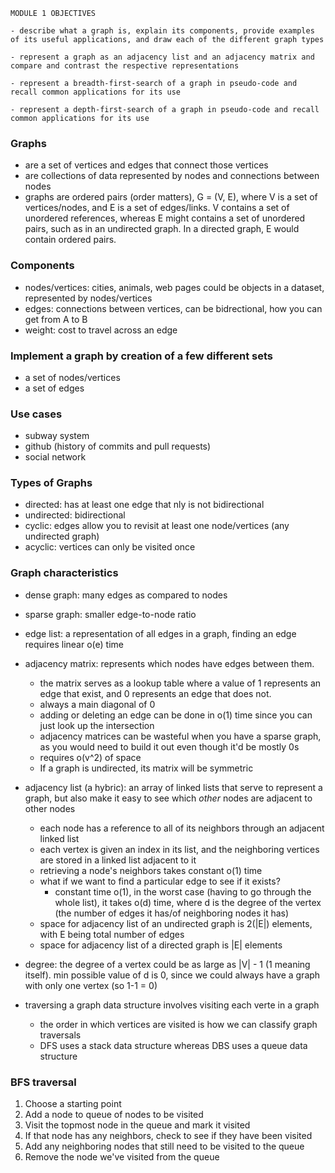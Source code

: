 
```
MODULE 1 OBJECTIVES

- describe what a graph is, explain its components, provide examples of its useful applications, and draw each of the different graph types

- represent a graph as an adjacency list and an adjacency matrix and compare and contrast the respective representations

- represent a breadth-first-search of a graph in pseudo-code and recall common applications for its use

- represent a depth-first-search of a graph in pseudo-code and recall common applications for its use
```


### Graphs
* are a set of vertices and edges that connect those vertices
* are collections of data represented by nodes and connections between nodes 
* graphs are ordered pairs (order matters), G = (V, E), where V is a set of vertices/nodes, and E is a set of edges/links. V contains a set of unordered references, whereas E might contains a set of unordered pairs, such as in an undirected graph. In a directed graph, E would contain ordered pairs.

### Components
- nodes/vertices: cities, animals, web pages could be objects in a dataset, represented by nodes/vertices
- edges: connections between vertices, can be bidrectional, how you can get from A to B
- weight: cost to travel across an edge

### Implement a graph by creation of a few different sets
- a set of nodes/vertices 
- a set of edges

### Use cases
- subway system
- github (history of commits and pull requests)
- social network

### Types of Graphs
- directed: has at least one edge that nly is not bidirectional
- undirected: bidirectional 
- cyclic: edges allow you to revisit at least one node/vertices (any undirected graph)
- acyclic: vertices can only be visited once

### Graph characteristics
* dense graph: many edges as compared to nodes
* sparse graph: smaller edge-to-node ratio
* edge list: a representation of all edges in a graph, finding an edge requires linear o(e) time
* adjacency matrix: represents which nodes have edges between them. 
    - the matrix serves as a lookup table where a value of 1 represents an edge that exist, and 0 represents an edge that does not. 
    - always a main diagonal of 0
    - adding or deleting an edge can be done in o(1) time since you can just look up the intersection
    - adjacency matrices can be wasteful when you have a sparse graph, 
    as you would need to build it out even though it'd be mostly 0s
    - requires o(v^2) of space
    - If a graph is undirected, its matrix will be symmetric
* adjacency list (a hybric): an array of linked lists that serve to represent
a graph, but also make it easy to see which *other* nodes are adjacent to other nodes
    - each node has a reference to all of its neighbors through an adjacent linked list
    - each vertex is given an index in its list, and the neighboring vertices
    are stored in a linked list adjacent to it
    - retrieving a node's neighbors takes constant o(1) time 
    - what if we want to find a particular edge to see if it exists? 
        - constant time o(1), in the worst case (having to go through the whole list), it takes o(d) time, where d is the degree of the vertex (the number of edges it has/of neighboring nodes it has)
    - space for adjacency list of an undirected graph is 2(|E|) elements, with E being total number of edges 
    - space for adjacency list of a directed graph is |E| elements

* degree: the degree of a vertex could be as large as |V| - 1 (1 meaning itself). min possible value of d is 0, since we could always have a graph with only one vertex (so 1-1 = 0)

* traversing a graph data structure involves visiting each verte in a graph
    - the order in which vertices are visited is how we can classify graph traversals
    - DFS uses a stack data structure whereas DBS uses a queue data structure

### BFS traversal
1. Choose a starting point
2. Add a node to queue of nodes to be visited
3. Visit the topmost node in the queue and mark it visited
4. If that node has any neighbors, check to see if they have been visited
5. Add any neighboring nodes that still need to be visited to the queue
6. Remove the node we've visited from the queue